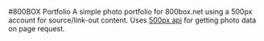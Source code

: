 #800BOX Portfolio
A simple photo portfolio for 800box.net using a 500px account for source/link-out content.
Uses <a href="https://github.com/500px">500px api</a> for getting photo data on page request.
